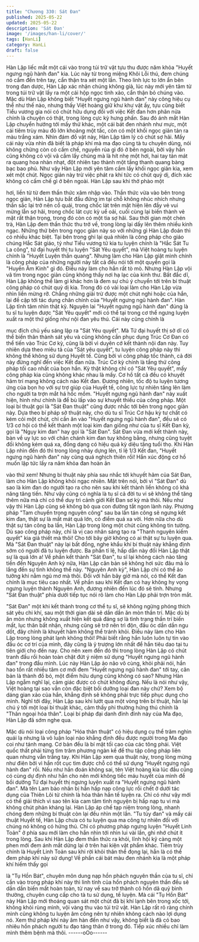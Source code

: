 ```yaml
---
title: "Chương 330: Sát Đan"
published: 2025-05-22
updated: 2025-05-22
description: 'Sát Đan'
image: '/images/han-li/cover/'
tags: [HanLi]
category: HanLi
draft: false
---
```


Hàn Lập liếc mắt một cái vào trong túi trữ vật tựu thu được năm
khỏa "Huyết ngưng ngũ hành đan" kia.
Lúc này từ trong miệng Khôi Lỗi thú, đem chúng nó cầm đến trên
tay, cẩn thận tra xét một lần.
Theo linh lực to lớn ẩn bên trong đan dược, Hàn Lập xác nhận
chúng không giả, lúc này mới yên tâm từ trong túi trữ vật lấy ra
một cái hộp ngọc tinh xảo, cẩn thận bỏ chúng vào.
Mặc dù Hàn Lập không biết "Huyết ngưng ngũ hành đan" này
công hiệu cụ thể như thế nào, nhưng thấy Việt hoàng giữ khư
khư vật ấy, tựu cũng biết Tiểu vương gia nói có chút hữu dụng đối
với việc Kết đan hơn phân nửa chính là chuyện có thật, trong lòng
cực kỳ hưng phấn.
Sau đó ánh mắt Hàn Lập chuyển hướng tới mấy thứ khác, một
cái bát đen nhánh như mực, một cái tiêm trùy màu đỏ lớn khoảng
một tấc, còn có một khối ngọc giản tản ra màu trắng xám.
Nhìn đám đồ vật này, Hàn Lập tâm lý có chút sợ hãi.
Mấy cái này vừa nhìn đã biết là pháp khí mà ma đạo cùng tà tu
chuyên dùng, nói không chừng còn có cấm chế, nguyền rủa gì đó
ở bên ngoài, bởi vậy hắn cũng không có vội vã cầm lấy chúng mà
là hít nhẹ một hơi, hai tay tản mát ra quang hoa nhàn nhạt, đột
nhiên tạo thành một tầng thanh quang bàng bạc bao phủ.
Như vậy Hàn Lập mới yên tâm cầm lấy khối ngọc giản kia, xem
xét một chút.
Ngọc giản này trừ việc phát ra khí tức có chút quỷ dị, đích xác
không có cấm chế gì ở bên ngoài. Hàn Lập sau khi thở phào một

hơi, liền từ từ đem thần thức xâm nhập vào.
Thần thức vừa vào bên trong ngọc giản, Hàn Lập tựu bắt đầu
đứng im tại chỗ không nhúc nhích nhưng thần sắc lại trở nên cổ
quái, trong chốc lát trên mặt hiện lên đầy vẻ vui mừng lẫn sợ hãi,
trong chốc lát cực kỳ uể oải, cuối cùng lại biến thành vẻ mặt rất
thận trọng, trong đó còn có một tia sợ hãi.
Sau thời gian một chén trà, Hàn Lập đem thần thức thu trở về,
trong lòng lại dấy lên thêm nhiều kinh ngạc.
Những thứ bên trong ngọc giản này so với những gì Hàn Lập
đoán thì có nhiều khác biệt.
Tại bên trong ghi lại quả nhiên là công pháp cho giáo chúng Hắc
Sát giáo, tỷ như Tiểu vương tử kia tu luyện chính là "Hắc Sát Tu
La công", tứ đại huyết thị tu luyện "Sát Yêu quyết", mà Việt hoàng
tu luyện chính là "Huyết Luyện thần quang".
Nhưng làm cho Hàn Lập giật mình chính là công pháp của những
người này tất cả đều nói tới một quyển gọi là "Huyền Âm Kinh" gì
đó.
Điều này làm cho hắn rất tò mò.
Nhưng Hàn Lập vội vã tìm trong ngọc giản cũng không thấy nơi
hạ lạc của kinh thư.
Bất đắc dĩ, Hàn Lập không thể làm gì khác hơn là đem sự chú ý
chuyển tới trên bí thuật công pháp có chút quỷ dị kia.
Trong đó có vài loại làm cho Hàn Lập vừa nhìn liền mừng rỡ.
Chẳng những giải trừ được một chút nghi hoặc của hắn, lại đề
cập tới tác dụng chân chính của "Huyết ngưng ngũ hành đan".
Hàn Lập tĩnh tâm nhìn thật kỹ.
Nguyên lai "Huyết ngưng ngũ hành đan" đúng là tu sĩ tu luyện
được "Sát Yêu quyết" mới có thể tại trong cơ thể ngưng luyện
xuất ra một thứ giống như nội đan yêu thú. Cái này cũng chính là

mục đích chủ yếu sáng lập ra "Sát Yêu quyết".
Mà Tứ đại huyết thị sở dĩ có thể biến thân thành sát yêu và cũng
không cần phục dụng Trúc Cơ Đan có thể tiến vào Trúc Cơ kỳ,
cũng là bởi vì duyên cớ kết thành nội đan này.
Tuy nhiên dựa theo miêu tả của "Sát yêu quyết", tu luyện công
pháp này thì không thể không sử dụng Huyết tế. Cũng bởi vì công
pháp tốc thành, cả đời này đừng nghĩ đến việc Kết đan nữa. Trúc
Cơ kỳ chính là tầng thứ công pháp tối cao nhất của bọn hắn.
Kỳ thật không chỉ có "Sát Yêu quyết", mấy công pháp kia cũng
không khác nhau là mấy. Cơ hồ tất cả đều có khuyết hãm trí
mạng không cách nào Kết đan.
Đương nhiên, tốc độ tu luyện tương ứng của bọn họ với sự trợ
giúp của Huyết tế, công lực tự nhiên tăng lên làm cho người ta
trợn mắt há hốc mồm.
"Huyết ngưng ngũ hành đan" này xuất hiện, hình như chính là để
bù lấp vào sự khuyết thiếu của công pháp.
Một loại bí thuật gọi là "Sát Đan thuật" cũng được nhắc tới bên
trong ngọc giản này.
Dựa theo bí pháp sở thuật này, cho dù tu sĩ Trúc Cơ hậu kỳ tư
chất có kém cỏi một chút, chỉ cần ăn vào "Huyết ngưng ngũ hành
đan", đều sẽ có 1/3 cơ hội có thể kết thành một loại kim đan giống
như của tu sĩ Kết Đan kỳ, gọi là "Ngụy kim đan" hay gọi là "Sát
Đan".
Sát Đan vừa mới kết thành này, bàn về uy lực so với chân chánh
kim đan tuy không bằng, nhưng cũng tuyệt đối không kém quá xa,
đồng dạng có hiệu quả kỳ diệu tăng tuổi thọ.
Khi Hàn Lập nhìn đến đó thì trong lòng nhảy dựng lên, tỉ lệ 1/3
Kết đan, "Huyết ngưng ngũ hành đan" này cũng quá nghịch thiên
rồi!
Hắn xúc động cơ hồ muốn lập tức lấy ra năm khỏa đan hoàn ăn

vào thử xem!
Nhưng bí thuật này phía sau nhắc tới khuyết hãm của Sát Đan,
làm cho Hàn Lập không khỏi ngạc nhiên.
Mặt trên nói, bởi vì "Sát Đan" dù sao là kim đan do người tạo ra
cho nên sau khi kết thành liền không có khả năng tăng tiến. Như
vậy cũng có nghĩa là tu sĩ cả đời tu vi sẽ không thể tăng thêm nữa
mà chỉ có thể duy trì cảnh giới Kết Đan sơ kỳ mà thôi.
Nếu như vậy thì Hàn Lập cũng sẽ không bỏ qua con đường tắt
ngon lành này.
Phương pháp "Tam chuyển trọng nguyên công" sau ba lần tán
công sẽ ngưng kết kim đan, thật sự là mất mát quá lớn, có điểm
quá xa vời. Hơn nữa cho dù thật sự tán công ba lần, Hàn Lập
trong lòng một chút cũng không tin tưởng.
Dù sao công pháp này, chỉ là vị cao nhân sáng tạo ra "Thanh
nguyên kiếm quyết" kia giả thiết mà thôi! Cho tới bây giờ không
có ai thật sự tu luyện qua.
Mà "Sát Đan thuật" này lại bất đồng, nghe khẩu khí bí thuật này
khẳng định sớm có người đã tu luyện được.
Ba phần tỉ lệ, hấp dẫn này đối Hàn Lập thật sự là quá lớn a!
Về phần kết thành "Sát Đan", tu sĩ lại không cách nào tăng tiến
đến Nguyên Anh kỳ nữa, Hàn Lập căn bản sẽ không hơi sức đâu
mà lo lắng đến sự tình không thể này.
"Nguyên Anh kỳ", Hàn Lập chỉ có thể ảo tưởng khi nằm ngủ mơ
mà thôi.
Đối với hắn bây giờ mà nói, có thể Kết đan chính là mục tiêu cao
nhất. Về phần sau khi Kết đan có hay không hy vọng ngưng luyện
thành Nguyên Anh, đương nhiên đến lúc đó sẽ tính.
Nhưng "Sát Đan thuật" phía dưới tiếp tục nói rõ làm cho Hàn Lập
phải trợn tròn mắt.

"Sát Đan" một khi kết thành trong cơ thể tu sĩ, sẽ không ngừng
phóng thích sát yêu chi khí, sau một thời gian dài sẽ dần dần ăn
mòn thần trí.
Mặc dù bị ăn mòn nhưng không xuất hiện kết quả đáng sợ là tình
trạng thần trí biến mất, lục thân bất nhận, nhưng cũng sẽ trở nên
trì độn, đầu óc dần dần ngu dốt, đây chính là khuyết hãm không
thể tránh khỏi.
Điều này làm cho Hàn Lập trong lòng phát lạnh không thôi!
Phải biết rằng hắn luôn luôn tự tin vào đầu óc cơ trí của mình, đây
cũng là ỷ trượng lớn nhất để hắn tiêu dao tại tu tiên giới cho đến
nay.
Cho nên xem đến đó thì trong lòng Hàn Lập có chút tranh đấu rồi
hoàn toàn chặt đứt ý niệm sử dụng "Huyết ngưng ngũ hành đan"
trong đầu mình.
Lúc này Hàn Lập ảo não vô cùng, khỏi phải nói, hắn hao tổn rất
nhiều tâm cơ mới đem "Huyết ngưng ngũ hành đan" tới tay, căn
bản là thành đồ bỏ, một điểm hữu dụng cũng không có sao?
Nhưng Hàn Lập ngẫm nghĩ lại, cảm giác được có chút không
đúng.
Nếu là nói như vậy, Việt hoàng tại sao vẫn còn đặc biệt bồi dưỡng
loại đan này chứ?
Xem bộ dáng gian xảo của hắn, khẳng định sẽ không phải trực
tiếp phục dụng cho mình.
Nghĩ tới đây, Hàn Lập sau khi lướt qua một vòng trên bí thuật,
hắn lại chú ý tới một loại bí thuật khác, cảm thấy phi thường hứng
thú chính là "Thân ngoại hóa thân".
Loại bí pháp đại danh đỉnh đỉnh này của Ma đạo, Hàn Lập đã sớm
nghe qua.

Mặc dù nói loại công pháp "Hóa thân thuật" có hiệu dụng cụ thể
trăm nghìn quái lạ nhưng là vô luận loại nào khẳng định đều được
người trong Ma đạo coi như tánh mạng. Cơ bản đều là bí mật tối
cao của các tông phái.
Việt quốc thất phái từng tìm trăm phương ngàn kế để thu tập công
pháp liên quan nhưng vẫn trắng tay.
Khi Hàn Lập xem qua thuật này, trong lòng mừng như điên bởi vì
hắn rốt cục tìm được chỗ có thể sử dụng "Huyết ngưng ngũ hành
đan" rồi.
Nếu như hắn đoán không sai, tên Việt hoàng kia lúc đầu cũng có
cùng dự định như hắn cho nên mới không tiếc máu huyết của
mình để bồi dưỡng Tứ đại huyết thị ngưng luyện xuất ra "Huyết
ngưng ngũ hành đan".
Mà tên Lam bào nhân bị hắn hấp nạp công lực rồi chết ở dưới tác
dụng của Thiên Lôi tử chính là hóa thân hắn tế luyện ra.
Chỉ có như vậy mới có thể giải thích vì sao tên kia cam tâm tình
nguyện bị hấp nạp tu vi mà không chút phản kháng lại.
Hàn Lập áp chế tạp niệm trong lòng, nhanh chóng đem những bí
thuật còn lại đều nhìn một lần.
"Tu tủy đan" và mấy cái thuật Huyết tế, Hàn Lập chưa có tu luyện
qua ma công tự nhiên đối với chúng nó không có hứng thú.
Chỉ có phương pháp ngưng luyện "Huyết Linh Toản" ở phía sau
mới làm cho hắn nhìn tới nhìn lui vài lần, ghi nhớ chút ít trong
lòng.
Sau khi Hàn Lập đem thần thức ra khỏi, lĩnh hội kỹ càng một phen
mới đem ánh mắt dừng lại ở trên hai kiện vật phẩm khác.
Tiêm trùy chính là Huyết Linh Toản sau khi rời khỏi thân thể đọng
lại, hẳn là có thể đem pháp khí này sử dụng!
Về phần cái bát màu đen nhánh kia là một pháp khí hiếm thấy gọi

là "Tụ Hồn Bát", chuyên môn dung nạp hồn phách nguyên thần
của tu sĩ, chỉ cần vào trong pháp khí này thì linh tính của hồn
phách nguyên thần đều sẽ dần dần biến mất hoàn toàn, từ nay về
sau trở thành cô hồn dã quỷ bình thường, chuyên cung cấp cho
tà tu sử dụng, tế luyện.
Mà cái "Tụ Hồn Bát" này Hàn Lập mới thoáng quan sát một chút
đã bị khí lạnh bên trong xốc tới, không khỏi rùng mình, vội vàng
thu vào túi trữ vật.
Hàn Lập rất rõ ràng chính mình cũng không tu luyện âm công nên
tự nhiên không cách nào lợi dụng nó.
Xem thứ pháp khí này âm hàn đến như vậy, không biết là đã có
bao nhiêu hồn phách người tu đạo táng thân ở trong đó. Tiếp xúc
nhiều chỉ làm mình thêm bệnh mà thôi.
------oOo------

